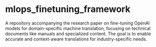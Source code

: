 # mlops_finetuning_framework
A repository accompanying the research paper on fine-tuning OpenAI models for domain-specific machine translation, focusing on technical documents like manuals and specialized content. The goal is to enable accurate and context-aware translations for industry-specific needs.
